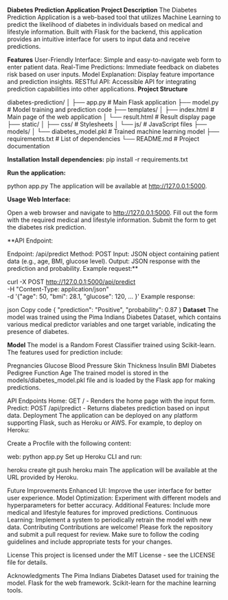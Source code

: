 **Diabetes Prediction Application**
**Project Description**
The Diabetes Prediction Application is a web-based tool that utilizes Machine Learning to predict the likelihood of diabetes in individuals based on medical and lifestyle information. Built with Flask for the backend, this application provides an intuitive interface for users to input data and receive predictions.

**Features**
User-Friendly Interface: Simple and easy-to-navigate web form to enter patient data.
Real-Time Predictions: Immediate feedback on diabetes risk based on user inputs.
Model Explanation: Display feature importance and prediction insights.
RESTful API: Accessible API for integrating prediction capabilities into other applications.
**Project Structure**

diabetes-prediction/
│
├── app.py                  # Main Flask application
├── model.py                # Model training and prediction code
├── templates/
│   ├── index.html          # Main page of the web application
│   └── result.html         # Result display page
├── static/
│   ├── css/                # Stylesheets
│   └── js/                 # JavaScript files
├── models/
│   └── diabetes_model.pkl  # Trained machine learning model
├── requirements.txt        # List of dependencies
└── README.md               # Project documentation

**Installation**
**Install dependencies:**
pip install -r requirements.txt


**Run the application:**

python app.py
The application will be available at http://127.0.0.1:5000.

**Usage
Web Interface:**

Open a web browser and navigate to http://127.0.0.1:5000.
Fill out the form with the required medical and lifestyle information.
Submit the form to get the diabetes risk prediction.

**API Endpoint:

Endpoint: /api/predict
Method: POST
Input: JSON object containing patient data (e.g., age, BMI, glucose level).
Output: JSON response with the prediction and probability.
Example request:**

curl -X POST http://127.0.0.1:5000/api/predict \
-H "Content-Type: application/json" \
-d '{"age": 50, "bmi": 28.1, "glucose": 120, ... }'
Example response:

json
Copy code
{
  "prediction": "Positive",
  "probability": 0.87
}
**Dataset**
The model was trained using the Pima Indians Diabetes Dataset, which contains various medical predictor variables and one target variable, indicating the presence of diabetes.

**Model**
The model is a Random Forest Classifier trained using Scikit-learn. The features used for prediction include:

Pregnancies
Glucose
Blood Pressure
Skin Thickness
Insulin
BMI
Diabetes Pedigree Function
Age
The trained model is stored in the models/diabetes_model.pkl file and is loaded by the Flask app for making predictions.

API Endpoints
Home: GET / - Renders the home page with the input form.
Predict: POST /api/predict - Returns diabetes prediction based on input data.
Deployment
The application can be deployed on any platform supporting Flask, such as Heroku or AWS. For example, to deploy on Heroku:

Create a Procfile with the following content:


web: python app.py
Set up Heroku CLI and run:

heroku create
git push heroku main
The application will be available at the URL provided by Heroku.

Future Improvements
Enhanced UI: Improve the user interface for better user experience.
Model Optimization: Experiment with different models and hyperparameters for better accuracy.
Additional Features: Include more medical and lifestyle features for improved predictions.
Continuous Learning: Implement a system to periodically retrain the model with new data.
Contributing
Contributions are welcome! Please fork the repository and submit a pull request for review. Make sure to follow the coding guidelines and include appropriate tests for your changes.

License
This project is licensed under the MIT License - see the LICENSE file for details.

Acknowledgments
The Pima Indians Diabetes Dataset used for training the model.
Flask for the web framework.
Scikit-learn for the machine learning tools.
